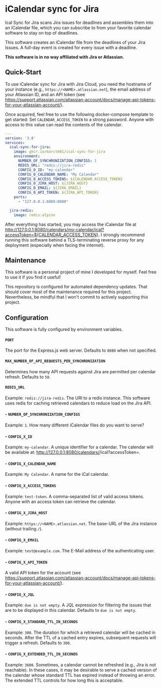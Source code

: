 # iCalendar sync for Jira
Ical Sync for Jira scans Jira issues for deadlines and assembles them into an iCalendar file,
which you can subscribe to from your favorite calendar software to stay on top of deadlines.

This software creates an iCalendar file from the deadlines of your Jira Issues.
A full-day event is created for every issue with a deadline.

**This software is in no way affiliated with Jira or Atlassian.**

## Quick-Start
To use iCalendar sync for Jira with Jira Cloud, you need the hostname of your instance 
(e.g., `https://<NAME>.atlassian.net`), the email address of your Atlassian ID,
and an API token (see https://support.atlassian.com/atlassian-account/docs/manage-api-tokens-for-your-atlassian-account/).

Once acquired, feel free to use the following docker-compose template to get started:
Set `CALENDAR_ACCESS_TOKEN` to a strong password. Anyone with access to this value can read the 
contents of the calendar.

```yml
---
version: '3.8'
services:
  ical-sync-for-jira:
    image: ghcr.io/marctm01/ical-sync-for-jira
    environment:
      NUMBER_OF_SYNCHRONIZATION_CONFIGS: 1
      REDIS_URL: "redis://jira-redis"
      CONFIG_0_ID: "my-calendar"
      CONFIG_0_CALENDAR_NAME: "My Calendar"
      CONFIG_0_ACCESS_TOKENS: ${CALENDAR_ACCESS_TOKEN}
      CONFIG_0_JIRA_HOST: ${JIRA_HOST}
      CONFIG_0_EMAIL: ${JIRA_EMAIL}
      CONFIG_0_API_TOKEN: ${JIRA_API_TOKEN}
    ports:
      - "127.0.0.1:8080:8080"

  jira-redis:
    image: redis:alpine
```

After everything has started, you may access the iCalendar file at 
http://127.0.0.1:8080/calendars/my-calendar/ical?accessToken=${CALENDAR_ACCESS_TOKEN}.
I strongly recommend running this software behind a TLS-terminating reverse proxy for any deployment 
(especially when facing the internet).

## Maintenance
This software is a personal project of mine I developed for myself. Feel free to use it if you find it useful!

This repository is configured for automated dependency updates. That should cover most of the maintenance required for this project.
Nevertheless, be mindful that I won't commit to actively supporting this project.

## Configuration
This software is fully configured by environment variables.

#### `PORT`

The port for the Express.js web server. Defaults to `8080` when not specified.

#### `MAX_NUMBER_OF_API_REQUESTS_PER_SYNCHRONIZATION`

Determines how many API requests against Jira are permitted per calendar refresh. Defaults to `50`.

#### `REDIS_URL`
Example: `redis://jira-redis`.
The URI to a redis instance. This software uses redis for caching retrieved calendars to reduce load on the Jira API.

#### - `NUMBER_OF_SYNCHRONIZATION_CONFIGS`
Example: `1`. How many different iCalendar files do you want to serve?

#### - `CONFIG_X_ID`
Example: `my-calendar`. A unique identifier for a calendar. 
The calendar will be available at: http://127.0.0.1:8080/calendars/<ID>/ical?accessToken=<TOKEN>.

#### - `CONFIG_X_CALENDAR_NAME`
Example: `My Calendar`. A name for the iCal calendar.

#### - `CONFIG_X_ACCESS_TOKENS`
Example: `test-token`. A comma-separated list of valid access tokens.
Anyone with an access token can retrieve the calendar.

#### - `CONFIG_X_JIRA_HOST`
Example: `https://<NAME>.atlassian.net`. The base-URL of the Jira instance (without trailing `/`).

#### - `CONFIG_X_EMAIL`
Example: `test@example.com`. The E-Mail address of the authenticating user.

#### - `CONFIG_X_API_TOKEN`
A valid API token for the account 
(see https://support.atlassian.com/atlassian-account/docs/manage-api-tokens-for-your-atlassian-account/).

#### - `CONFIG_X_JQL`
Example: `due is not empty`. A JQL expression for filtering the issues that are to be displayed in this calendar.
Defaults to `due is not empty`.

#### - `CONFIG_X_STANDARD_TTL_IN_SECONDS`
Example: `300`. The duration for which a retrieved calendar will be cached in seconds.
After the TTL of a cached entry expires, subsequent requests will trigger a refresh. Defaults to `300`.

#### - `CONFIG_X_EXTENDED_TTL_IN_SECONDS`
Example: `3600`. Sometimes, a calendar cannot be refreshed (e.g., Jira is not reachable).
In these cases, it may be desirable to serve a cached version of the calendar whose standard TTL has expired
instead of throwing an error. The extended TTL controls for how long this is acceptable.